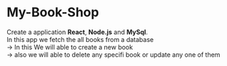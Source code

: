 # My-Book-Shop
Create a application __React__, __Node.js__ and __MySql__.<br />
In this app we fetch the all books from a database<br />
-> In this We will able to create a new book<br />
-> also we will able to delete any specifi book or update any one of them<br />
